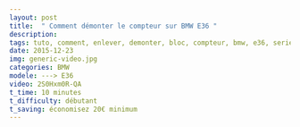 ```yaml
---
layout: post
title:  " Comment démonter le compteur sur BMW E36 "
description: 
tags: tuto, comment, enlever, demonter, bloc, compteur, bmw, e36, serie 3,
date: 2015-12-23 
img: generic-video.jpg
categories: BMW	
modele: ---> E36
video: 2S0Hxm0R-QA
t_time: 10 minutes
t_difficulty: débutant
t_saving: économisez 20€ minimum
---
```

